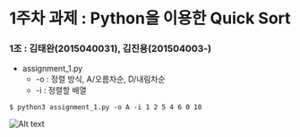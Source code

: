 # 1주차 과제 : Python을 이용한 Quick Sort
### 1조 : 김태완(2015040031), 김진용(201504003-)

* assignment_1.py
  - -o : 정렬 방식, A/오름차순, D/내림차순
  - -i : 정렬할 배열

``` $ python3 assignment_1.py -o A -i 1 2 5 4 6 0 10 ```

![Alt text](C:/python/Git/image/assignment_1_test.PNG)
